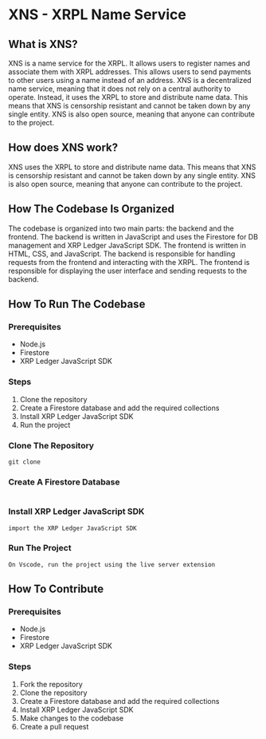 # XNS - XRPL Name Service
## What is XNS?
XNS is a name service for the XRPL. It allows users to register names and associate them with XRPL addresses. This allows users to send payments to other users using a name instead of an address. XNS is a decentralized name service, meaning that it does not rely on a central authority to operate. Instead, it uses the XRPL to store and distribute name data. This means that XNS is censorship resistant and cannot be taken down by any single entity. XNS is also open source, meaning that anyone can contribute to the project.
## How does XNS work?
XNS uses the XRPL to store and distribute name data. This means that XNS is censorship resistant and cannot be taken down by any single entity. XNS is also open source, meaning that anyone can contribute to the project.
## How The Codebase Is Organized
The codebase is organized into two main parts: the backend and the frontend. The backend is written in JavaScript and uses the Firestore for DB management and XRP Ledger JavaScript SDK. The frontend is written in HTML, CSS, and JavaScript. The backend is responsible for handling requests from the frontend and interacting with the XRPL. The frontend is responsible for displaying the user interface and sending requests to the backend.

## How To Run The Codebase
### Prerequisites
- Node.js
- Firestore
- XRP Ledger JavaScript SDK
### Steps
1. Clone the repository
2. Create a Firestore database and add the required collections
3. Install XRP Ledger JavaScript SDK
4. Run the project
### Clone The Repository
```
git clone
```
### Create A Firestore Database
```
```
### Install XRP Ledger JavaScript SDK
```
import the XRP Ledger JavaScript SDK
```
### Run The Project
```
On Vscode, run the project using the live server extension
```
## How To Contribute
### Prerequisites
- Node.js
- Firestore
- XRP Ledger JavaScript SDK
### Steps
1. Fork the repository
2. Clone the repository
3. Create a Firestore database and add the required collections
4. Install XRP Ledger JavaScript SDK
5. Make changes to the codebase
6. Create a pull request
